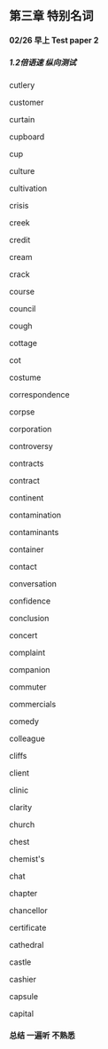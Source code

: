 ## 第三章 特别名词

#### 02/26 早上 Test paper 2 

##### 1.2倍语速 纵向测试

cutlery

customer

curtain

cupboard

cup

culture

cultivation

crisis

creek

credit

cream

crack

course

council

cough

cottage

cot

costume

correspondence

corpse

corporation

controversy

contracts

contract

continent

contamination

contaminants

container

contact

conversation

confidence

conclusion

concert

complaint

companion

commuter

commercials

comedy

colleague

cliffs

client

clinic 

clarity

church

chest

chemist's

chat

chapter

chancellor

certificate

cathedral

castle

cashier

capsule

capital


#### 总结 一遍听 不熟悉



